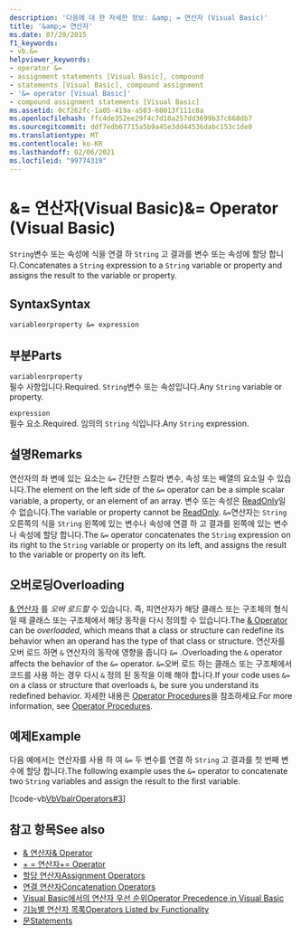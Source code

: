 ```yaml
---
description: '다음에 대 한 자세한 정보: &amp; = 연산자 (Visual Basic)'
title: '&amp;= 연산자'
ms.date: 07/20/2015
f1_keywords:
- vb.&=
helpviewer_keywords:
- operator &=
- assignment statements [Visual Basic], compound
- statements [Visual Basic], compound assignment
- '&= operator [Visual Basic]'
- compound assignment statements [Visual Basic]
ms.assetid: 0cf262fc-1a05-419a-a503-60013f111c8a
ms.openlocfilehash: ffc4de352ee29f4c7d18a257dd3699b37c668db7
ms.sourcegitcommit: ddf7edb67715a5b9a45e3dd44536dabc153c1de0
ms.translationtype: MT
ms.contentlocale: ko-KR
ms.lasthandoff: 02/06/2021
ms.locfileid: "99774319"
---
```

# <a name="amp-operator-visual-basic"></a><span data-ttu-id="81dba-103">&amp;= 연산자(Visual Basic)</span><span class="sxs-lookup"><span data-stu-id="81dba-103">&amp;= Operator (Visual Basic)</span></span>

<span data-ttu-id="81dba-104">`String`변수 또는 속성에 식을 연결 하 `String` 고 결과를 변수 또는 속성에 할당 합니다.</span><span class="sxs-lookup"><span data-stu-id="81dba-104">Concatenates a `String` expression to a `String` variable or property and assigns the result to the variable or property.</span></span>  
  
## <a name="syntax"></a><span data-ttu-id="81dba-105">Syntax</span><span class="sxs-lookup"><span data-stu-id="81dba-105">Syntax</span></span>  
  
```vb  
variableorproperty &= expression  
```  
  
## <a name="parts"></a><span data-ttu-id="81dba-106">부분</span><span class="sxs-lookup"><span data-stu-id="81dba-106">Parts</span></span>  

 `variableorproperty`  
 <span data-ttu-id="81dba-107">필수 사항입니다.</span><span class="sxs-lookup"><span data-stu-id="81dba-107">Required.</span></span> <span data-ttu-id="81dba-108">`String`변수 또는 속성입니다.</span><span class="sxs-lookup"><span data-stu-id="81dba-108">Any `String` variable or property.</span></span>  
  
 `expression`  
 <span data-ttu-id="81dba-109">필수 요소.</span><span class="sxs-lookup"><span data-stu-id="81dba-109">Required.</span></span> <span data-ttu-id="81dba-110">임의의 `String` 식입니다.</span><span class="sxs-lookup"><span data-stu-id="81dba-110">Any `String` expression.</span></span>  
  
## <a name="remarks"></a><span data-ttu-id="81dba-111">설명</span><span class="sxs-lookup"><span data-stu-id="81dba-111">Remarks</span></span>  

 <span data-ttu-id="81dba-112">연산자의 좌 변에 있는 요소는 `&=` 간단한 스칼라 변수, 속성 또는 배열의 요소일 수 있습니다.</span><span class="sxs-lookup"><span data-stu-id="81dba-112">The element on the left side of the `&=` operator can be a simple scalar variable, a property, or an element of an array.</span></span> <span data-ttu-id="81dba-113">변수 또는 속성은 [ReadOnly](../modifiers/readonly.md)일 수 없습니다.</span><span class="sxs-lookup"><span data-stu-id="81dba-113">The variable or property cannot be [ReadOnly](../modifiers/readonly.md).</span></span> <span data-ttu-id="81dba-114">`&=`연산자는 `String` 오른쪽의 식을 `String` 왼쪽에 있는 변수나 속성에 연결 하 고 결과를 왼쪽에 있는 변수나 속성에 할당 합니다.</span><span class="sxs-lookup"><span data-stu-id="81dba-114">The `&=` operator concatenates the `String` expression on its right to the `String` variable or property on its left, and assigns the result to the variable or property on its left.</span></span>  
  
## <a name="overloading"></a><span data-ttu-id="81dba-115">오버로딩</span><span class="sxs-lookup"><span data-stu-id="81dba-115">Overloading</span></span>  

 <span data-ttu-id="81dba-116">[& 연산자](concatenation-operator.md) 를 *오버 로드할* 수 있습니다. 즉, 피연산자가 해당 클래스 또는 구조체의 형식일 때 클래스 또는 구조체에서 해당 동작을 다시 정의할 수 있습니다.</span><span class="sxs-lookup"><span data-stu-id="81dba-116">The [& Operator](concatenation-operator.md) can be *overloaded*, which means that a class or structure can redefine its behavior when an operand has the type of that class or structure.</span></span> <span data-ttu-id="81dba-117">연산자를 오버 로드 하면 `&` 연산자의 동작에 영향을 줍니다 `&=` .</span><span class="sxs-lookup"><span data-stu-id="81dba-117">Overloading the `&` operator affects the behavior of the `&=` operator.</span></span> <span data-ttu-id="81dba-118">`&=`오버 로드 하는 클래스 또는 구조체에서 코드를 사용 하는 경우 다시 `&` 정의 된 동작을 이해 해야 합니다.</span><span class="sxs-lookup"><span data-stu-id="81dba-118">If your code uses `&=` on a class or structure that overloads `&`, be sure you understand its redefined behavior.</span></span> <span data-ttu-id="81dba-119">자세한 내용은 [Operator Procedures](../../programming-guide/language-features/procedures/operator-procedures.md)을 참조하세요.</span><span class="sxs-lookup"><span data-stu-id="81dba-119">For more information, see [Operator Procedures](../../programming-guide/language-features/procedures/operator-procedures.md).</span></span>  
  
## <a name="example"></a><span data-ttu-id="81dba-120">예제</span><span class="sxs-lookup"><span data-stu-id="81dba-120">Example</span></span>  

 <span data-ttu-id="81dba-121">다음 예에서는 연산자를 사용 하 여 `&=` 두 변수를 연결 하 `String` 고 결과를 첫 번째 변수에 할당 합니다.</span><span class="sxs-lookup"><span data-stu-id="81dba-121">The following example uses the `&=` operator to concatenate two `String` variables and assign the result to the first variable.</span></span>  
  
 [!code-vb[VbVbalrOperators#3](~/samples/snippets/visualbasic/VS_Snippets_VBCSharp/VbVbalrOperators/VB/Class1.vb#3)]  
  
## <a name="see-also"></a><span data-ttu-id="81dba-122">참고 항목</span><span class="sxs-lookup"><span data-stu-id="81dba-122">See also</span></span>

- [<span data-ttu-id="81dba-123">& 연산자</span><span class="sxs-lookup"><span data-stu-id="81dba-123">& Operator</span></span>](concatenation-operator.md)
- [<span data-ttu-id="81dba-124">+ = 연산자</span><span class="sxs-lookup"><span data-stu-id="81dba-124">+= Operator</span></span>](addition-assignment-operator.md)
- [<span data-ttu-id="81dba-125">할당 연산자</span><span class="sxs-lookup"><span data-stu-id="81dba-125">Assignment Operators</span></span>](assignment-operators.md)
- [<span data-ttu-id="81dba-126">연결 연산자</span><span class="sxs-lookup"><span data-stu-id="81dba-126">Concatenation Operators</span></span>](concatenation-operators.md)
- [<span data-ttu-id="81dba-127">Visual Basic에서의 연산자 우선 순위</span><span class="sxs-lookup"><span data-stu-id="81dba-127">Operator Precedence in Visual Basic</span></span>](operator-precedence.md)
- [<span data-ttu-id="81dba-128">기능별 연산자 목록</span><span class="sxs-lookup"><span data-stu-id="81dba-128">Operators Listed by Functionality</span></span>](operators-listed-by-functionality.md)
- [<span data-ttu-id="81dba-129">문</span><span class="sxs-lookup"><span data-stu-id="81dba-129">Statements</span></span>](../../programming-guide/language-features/statements.md)
